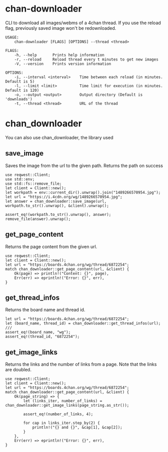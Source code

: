 chan-downloader
===============

CLI to download all images/webms of a 4chan thread.
If you use the reload flag, previously saved image won't be redownloaded.

```
USAGE:
    chan-downloader [FLAGS] [OPTIONS] --thread <thread>

FLAGS:
    -h, --help       Prints help information
    -r, --reload     Reload thread every t minutes to get new images
    -V, --version    Prints version information

OPTIONS:
    -i, --interval <interval>    Time between each reload (in minutes. Default is 5)
    -l, --limit <limit>          Time limit for execution (in minutes. Default is 120)
    -o, --output <output>        Output directory (Default is 'downloads')
    -t, --thread <thread>        URL of the thread
```

chan_downloader
===============
You can also use chan_downloader, the library used

## save_image
Saves the image from the url to the given path. Returns the path on success
```
use reqwest::Client;
use std::env;
use std::fs::remove_file;
let client = Client::new();
let workpath = env::current_dir().unwrap().join("1489266570954.jpg");
let url = "https://i.4cdn.org/wg/1489266570954.jpg";
let answer = chan_downloader::save_image(url, workpath.to_str().unwrap(), &client).unwrap();

assert_eq!(workpath.to_str().unwrap(), answer);
remove_file(answer).unwrap();
```

## get_page_content
Returns the page content from the given url.
```
use reqwest::Client;
let client = Client::new();
let url = "https://boards.4chan.org/wg/thread/6872254";
match chan_downloader::get_page_content(url, &client) {
    Ok(page) => println!("Content: {}", page),
    Err(err) => eprintln!("Error: {}", err),
}
```

## get_thread_infos
Returns the board name and thread id.
```
let url = "https://boards.4chan.org/wg/thread/6872254";
let (board_name, thread_id) = chan_downloader::get_thread_infos(url);
///
assert_eq!(board_name, "wg");
assert_eq!(thread_id, "6872254");
```

## get_image_links
Returns the links and the number of links from a page. Note that the links are doubled.
```
use reqwest::Client;
let client = Client::new();
let url = "https://boards.4chan.org/wg/thread/6872254";
match chan_downloader::get_page_content(url, &client) {
    Ok(page_string) => {
        let (links_iter, number_of_links) = chan_downloader::get_image_links(page_string.as_str());

        assert_eq!(number_of_links, 4);

        for cap in links_iter.step_by(2) {
            println!("{} and {}", &cap[1], &cap[2]);
        }
    },
    Err(err) => eprintln!("Error: {}", err),
}
```
